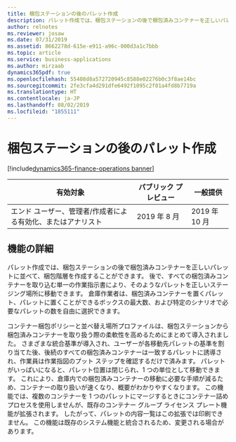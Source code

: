 ```yaml
---
title: 梱包ステーションの後のパレット作成
description: パレット作成では、梱包ステーションの後で梱包済みコンテナーを正しいパレットに並べて、梱包階層を作成することができます。
author: relnotes
ms.reviewer: josaw
ms.date: 07/31/2019
ms.assetid: 8662278d-615e-e911-a96c-000d3a1c7bbb
ms.topic: article
ms.service: business-applications
ms.author: mirzaab
dynamics365pdf: true
ms.openlocfilehash: 55408d8a572720945c8588e02276b0c3f8ae14bc
ms.sourcegitcommit: 2fe3cfa4d291dfe6492f1095c2f01a4fd8b7719a
ms.translationtype: HT
ms.contentlocale: ja-JP
ms.lasthandoff: 08/02/2019
ms.locfileid: "1855111"
---
```

# <a name="pallet-building-post-packing-station"></a>梱包ステーションの後のパレット作成
[!include[dynamics365-finance-operations banner](../includes/dynamics365-finance-operations.md)]

| 有効対象    |  パブリック プレビュー | 一般提供 | 
| ---------- | ---------- |---------- |
|エンド ユーザー、管理者/作成者による有効化、またはアナリスト|2019 年 8 月| 2019 年 10 月|






## <a name="feature-details"></a>機能の詳細
<!--feature detail start -->
パレット作成では、梱包ステーションの後で梱包済みコンテナーを正しいパレットに並べて、梱包階層を作成することができます。 後で、すべての梱包済みコンテナーを取り込む単一の作業指示書により、そのようなパレットを正しいステージング場所に移動できます。 倉庫作業者は、梱包済みコンテナーを置くパレット、パレットに置くことができるボックスの最大数、および特定のシナリオで必要なパレットの数を自由に選択できます。 

コンテナー梱包ポリシーと並べ替え場所プロファイルは、梱包ステーションから梱包済みコンテナーを取り扱う際の柔軟性を高めるためにまとめて導入されました。 さまざまな統合基準が導入され、ユーザーが各移動先パレットの基準を割り当てた後、後続のすべての梱包済みコンテナーは一致するパレットに誘導され、作業員は作業指図のプット ステップを確認するだけで済みます。 パレットがいっぱいになると、パレット位置は閉じられ、1 つの単位として移動できます。 これにより、倉庫内での梱包済みコンテナーの移動に必要な手順が減るため、コンテナーの取り扱いが速くなり、概要がわかりやすくなります。 この機能では、複数のコンテナーを 1 つのパレットにマージするときにコンテナー詰めプロセスを使用しませんが、既存のコンテナー グループ ライセンス プレート機能が拡張されます。 したがって、パレットの内容一覧はこの拡張では印刷できません。 この機能は既存のシステム機能と統合されるため、変更される場合があります。
<!--feature detail end -->











